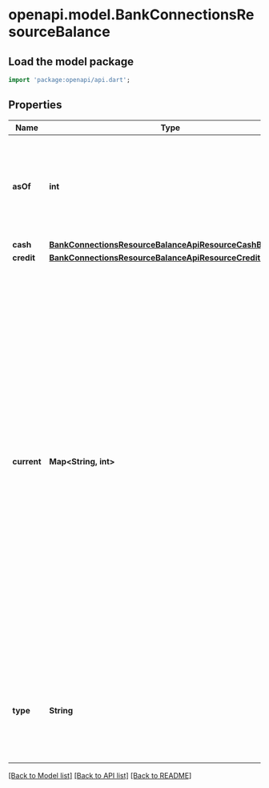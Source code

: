 # openapi.model.BankConnectionsResourceBalance

## Load the model package
```dart
import 'package:openapi/api.dart';
```

## Properties
Name | Type | Description | Notes
------------ | ------------- | ------------- | -------------
**asOf** | **int** | The time that the external institution calculated this balance. Measured in seconds since the Unix epoch. | 
**cash** | [**BankConnectionsResourceBalanceApiResourceCashBalance**](BankConnectionsResourceBalanceApiResourceCashBalance.md) |  | [optional] 
**credit** | [**BankConnectionsResourceBalanceApiResourceCreditBalance**](BankConnectionsResourceBalanceApiResourceCreditBalance.md) |  | [optional] 
**current** | **Map<String, int>** | The balances owed to (or by) the account holder, before subtracting any outbound pending transactions or adding any inbound pending transactions.  Each key is a three-letter [ISO currency code](https://www.iso.org/iso-4217-currency-codes.html), in lowercase.  Each value is a integer amount. A positive amount indicates money owed to the account holder. A negative amount indicates money owed by the account holder. | [default to const {}]
**type** | **String** | The `type` of the balance. An additional hash is included on the balance with a name matching this value. | 

[[Back to Model list]](../README.md#documentation-for-models) [[Back to API list]](../README.md#documentation-for-api-endpoints) [[Back to README]](../README.md)


